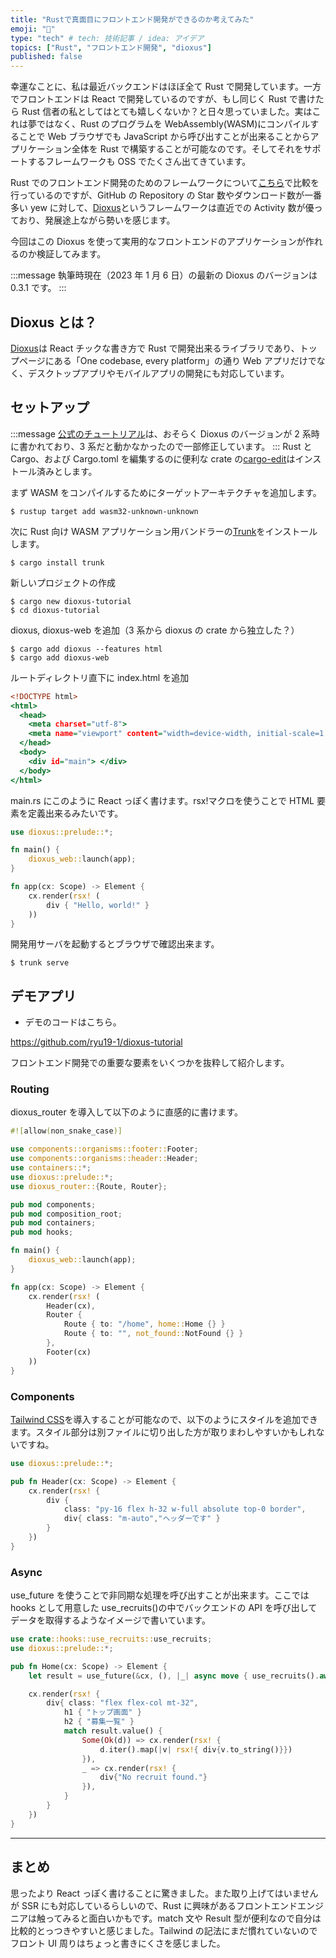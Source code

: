 ```yaml
---
title: "Rustで真面目にフロントエンド開発ができるのか考えてみた"
emoji: "🦀"
type: "tech" # tech: 技術記事 / idea: アイデア
topics: ["Rust", "フロントエンド開発", "dioxus"]
published: false
---
```


幸運なことに、私は最近バックエンドはほぼ全て Rust で開発しています。一方でフロントエンドは React で開発しているのですが、もし同じく Rust で書けたら Rust 信者の私としてはとても嬉しくないか？と日々思っていました。実はこれは夢ではなく、Rust のプログラムを WebAssembly(WASM)にコンパイルすることで Web ブラウザでも JavaScript から呼び出すことが出来ることからアプリケーション全体を Rust で構築することが可能なのです。そしてそれをサポートするフレームワークも OSS でたくさん出てきています。

Rust でのフロントエンド開発のためのフレームワークについて[こちら](https://github.com/flosse/rust-web-framework-comparison)で比較を行っているのですが、GitHub の Repository の Star 数やダウンロード数が一番多い yew に対して、[Dioxus](https://dioxuslabs.com/)というフレームワークは直近での Activity 数が優っており、発展途上ながら勢いを感じます。

今回はこの Dioxus を使って実用的なフロントエンドのアプリケーションが作れるのか検証してみます。

:::message
執筆時現在（2023 年 1 月 6 日）の最新の Dioxus のバージョンは 0.3.1 です。
:::

## Dioxus とは？

[Dioxus](https://dioxuslabs.com/)は React チックな書き方で Rust で開発出来るライブラリであり、トップページにある「One codebase, every platform」の通り Web アプリだけでなく、デスクトップアプリやモバイルアプリの開発にも対応しています。

## セットアップ

:::message
[公式のチュートリアル](https://dioxuslabs.com/reference/platforms/web.html)は、おそらく Dioxus のバージョンが 2 系時に書かれており、3 系だと動かなかったので一部修正しています。
:::
Rust と Cargo、および Cargo.toml を編集するのに便利な crate の[cargo-edit](https://crates.io/crates/cargo-edit)はインストール済みとします。

まず WASM をコンパイルするためにターゲットアーキテクチャを追加します。

```
$ rustup target add wasm32-unknown-unknown
```

次に Rust 向け WASM アプリケーション用バンドラーの[Trunk](https://trunkrs.dev/)をインストールします。

```
$ cargo install trunk
```

新しいプロジェクトの作成

```
$ cargo new dioxus-tutorial
$ cd dioxus-tutorial
```

dioxus, dioxus-web を追加（3 系から dioxus の crate から独立した？）

```
$ cargo add dioxus --features html
$ cargo add dioxus-web
```

ルートディレクトリ直下に index.html を追加

```html:index.html
<!DOCTYPE html>
<html>
  <head>
    <meta charset="utf-8">
    <meta name="viewport" content="width=device-width, initial-scale=1.0">
  </head>
  <body>
    <div id="main"> </div>
  </body>
</html>
```

main.rs にこのように React っぽく書けます。rsx!マクロを使うことで HTML 要素を定義出来るみたいです。

```rust:src/main.rs
use dioxus::prelude::*;

fn main() {
    dioxus_web::launch(app);
}

fn app(cx: Scope) -> Element {
    cx.render(rsx! (
        div { "Hello, world!" }
    ))
}
```

開発用サーバを起動するとブラウザで確認出来ます。

```
$ trunk serve
```

## デモアプリ

- デモのコードはこちら。

https://github.com/ryu19-1/dioxus-tutorial

フロントエンド開発での重要な要素をいくつかを抜粋して紹介します。

### Routing

dioxus_router を導入して以下のように直感的に書けます。

```rust:src/main.rs
#![allow(non_snake_case)]

use components::organisms::footer::Footer;
use components::organisms::header::Header;
use containers::*;
use dioxus::prelude::*;
use dioxus_router::{Route, Router};

pub mod components;
pub mod composition_root;
pub mod containers;
pub mod hooks;

fn main() {
    dioxus_web::launch(app);
}

fn app(cx: Scope) -> Element {
    cx.render(rsx! (
        Header(cx),
        Router {
            Route { to: "/home", home::Home {} }
            Route { to: "", not_found::NotFound {} }
        },
        Footer(cx)
    ))
}

```

### Components

[Tailwind CSS](https://tailwindcss.com/)を導入することが可能なので、以下のようにスタイルを追加できます。スタイル部分は別ファイルに切り出した方が取りまわしやすいかもしれないですね。

```rust:header.rs
use dioxus::prelude::*;

pub fn Header(cx: Scope) -> Element {
    cx.render(rsx! {
        div {
            class: "py-16 flex h-32 w-full absolute top-0 border",
            div{ class: "m-auto","ヘッダーです" }
        }
    })
}

```

### Async

use_future を使うことで非同期な処理を呼び出すことが出来ます。ここでは hooks として用意した use_recruits()の中でバックエンドの API を呼び出してデータを取得するようなイメージで書いています。

```rust:home.rs
use crate::hooks::use_recruits::use_recruits;
use dioxus::prelude::*;

pub fn Home(cx: Scope) -> Element {
    let result = use_future(&cx, (), |_| async move { use_recruits().await });

    cx.render(rsx! {
        div{ class: "flex flex-col mt-32",
            h1 { "トップ画面" }
            h2 { "募集一覧" }
            match result.value() {
                Some(Ok(d)) => cx.render(rsx! {
                    d.iter().map(|v| rsx!{ div{v.to_string()}})
                }),
                _ => cx.render(rsx! {
                    div{"No recruit found."}
                }),
            }
        }
    })
}

```

---

## まとめ

思ったより React っぽく書けることに驚きました。また取り上げてはいませんが SSR にも対応しているらしいので、Rust に興味があるフロントエンドエンジニアは触ってみると面白いかもです。match 文や Result 型が便利なので自分は比較的とっつきやすいと感じました。Tailwind の記法にまだ慣れていないのでフロント UI 周りはちょっと書きにくさを感じました。
